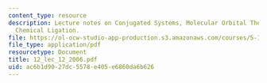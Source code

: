 ```yaml
---
content_type: resource
description: Lecture notes on Conjugated Systems, Molecular Orbital Theory, and Native
  Chemical Ligation.
file: https://ol-ocw-studio-app-production.s3.amazonaws.com/courses/5-13-organic-chemistry-ii-fall-2006/ac6b1d9027dc5578e405e6860da6b626_12_lec_12_2006.pdf
file_type: application/pdf
resourcetype: Document
title: 12_lec_12_2006.pdf
uid: ac6b1d90-27dc-5578-e405-e6860da6b626
---
```


